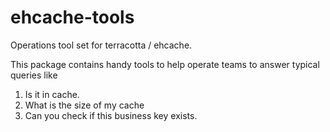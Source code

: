 ehcache-tools
=============

Operations tool set for terracotta / ehcache. 

This package contains handy tools to help operate teams to answer typical queries like
1. Is it in cache.
2. What is the size of my cache
3. Can you check if this business key exists. 

